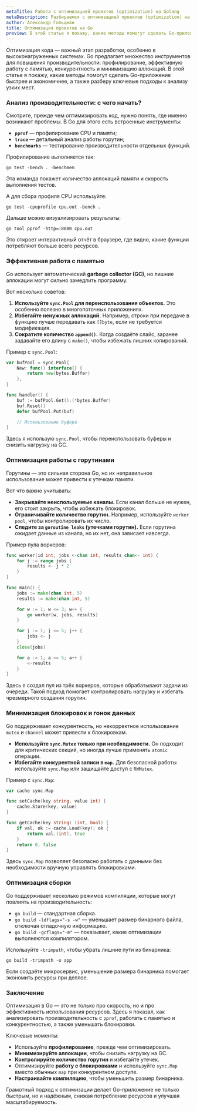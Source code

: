 ```yaml
---
metaTitle: Работа с оптимизацией проектов (optimization) на Golang
metaDescription: Разбираемся c оптимизацией проектов (optimization) на Golang
author: Александр Гольцман
title: Оптимизация проектов на Go
preview: В этой статье я покажу, какие методы помогут сделать Go-приложение быстрее и экономичнее, а также разберу ключевые подходы к анализу узких мест.
---
```


Оптимизация кода — важный этап разработки, особенно в высоконагруженных системах. Go предлагает множество инструментов для повышения производительности: профилирование, эффективную работу с памятью, конкурентность и минимизацию аллокаций. В этой статье я покажу, какие методы помогут сделать Go-приложение быстрее и экономичнее, а также разберу ключевые подходы к анализу узких мест.

### Анализ производительности: с чего начать?

Смотрите, прежде чем оптимизировать код, нужно понять, где именно возникают проблемы. В Go для этого есть встроенные инструменты:

- **`pprof`** — профилирование CPU и памяти;
- **`trace`** — детальный анализ работы горутин;
- **`benchmarks`** — тестирование производительности отдельных функций.

Профилирование выполняется так:

```
go test -bench . -benchmem
```

Эта команда покажет количество аллокаций памяти и скорость выполнения тестов.

А для сбора профиля CPU используйте:

```
go test -cpuprofile cpu.out -bench .
```

Дальше можно визуализировать результаты:

```
go tool pprof -http=:8080 cpu.out
```

Это откроет интерактивный отчёт в браузере, где видно, какие функции потребляют больше всего ресурсов.

### Эффективная работа с памятью

Go использует автоматический **garbage collector (GC)**, но лишние аллокации могут сильно замедлить программу.

Вот несколько советов:

1. **Используйте `sync.Pool` для переиспользования объектов.** Это особенно полезно в многопоточных приложениях.
2. **Избегайте ненужных аллокаций.** Например, строки при передаче в функцию лучше передавать как `[]byte`, если не требуется модификация.
3. **Сократите количество `append()`.** Когда создаёте слайс, заранее задавайте его длину с `make()`, чтобы избежать лишних копирований.

Пример с `sync.Pool`:

```go
var bufPool = sync.Pool{
    New: func() interface{} {
        return new(bytes.Buffer)
    },
}

func handler() {
    buf := bufPool.Get().(*bytes.Buffer)
    buf.Reset()
    defer bufPool.Put(buf)

    // Использование буфера
}
```

Здесь я использую `sync.Pool`, чтобы переиспользовать буферы и снизить нагрузку на GC.

### Оптимизация работы с горутинами

Горутины — это сильная сторона Go, но их неправильное использование может привести к утечкам памяти.

Вот что важно учитывать:

- **Закрывайте неиспользуемые каналы.** Если канал больше не нужен, его стоит закрыть, чтобы избежать блокировок.
- **Ограничивайте количество горутин.** Например, используйте `worker pool`, чтобы контролировать их число.
- **Следите за `goroutine leaks` (утечками горутин).** Если горутина ожидает данные из канала, но их нет, она зависает навсегда.

Пример пула воркеров:

```go
func worker(id int, jobs <-chan int, results chan<- int) {
    for j := range jobs {
        results <- j * 2
    }
}

func main() {
    jobs := make(chan int, 5)
    results := make(chan int, 5)

    for w := 1; w <= 3; w++ {
        go worker(w, jobs, results)
    }

    for j := 1; j <= 5; j++ {
        jobs <- j
    }
    close(jobs)

    for a := 1; a <= 5; a++ {
        <-results
    }
}
```

Здесь я создал пул из трёх воркеров, которые обрабатывают задачи из очереди. Такой подход помогает контролировать нагрузку и избегать чрезмерного создания горутин.

### Минимизация блокировок и гонок данных

Go поддерживает конкурентность, но некорректное использование `mutex` и `channel` может привести к блокировкам.

- **Используйте `sync.Mutex` только при необходимости.** Он подходит для критических секций, но иногда лучше применять `atomic` операции.
- **Избегайте конкурентной записи в `map`.** Для безопасной работы используйте `sync.Map` или защищайте доступ с `RWMutex`.

Пример с `sync.Map`:

```go
var cache sync.Map

func setCache(key string, value int) {
    cache.Store(key, value)
}

func getCache(key string) (int, bool) {
    if val, ok := cache.Load(key); ok {
        return val.(int), true
    }
    return 0, false
}
```

Здесь `sync.Map` позволяет безопасно работать с данными без необходимости вручную управлять блокировками.

### Оптимизация сборки

Go поддерживает несколько режимов компиляции, которые могут повлиять на производительность:

- `go build` — стандартная сборка.
- `go build -ldflags="-s -w"` — уменьшает размер бинарного файла, отключая отладочную информацию.
- `go build -gcflags="-m"` — показывает, какие оптимизации выполняются компилятором.

Используйте `-trimpath`, чтобы убрать лишние пути из бинарника:

```
go build -trimpath -o app
```

Если создаёте микросервис, уменьшение размера бинарника помогает экономить ресурсы при деплое.

### Заключение

Оптимизация в Go — это не только про скорость, но и про эффективность использования ресурсов. Здесь я показал, как анализировать производительность с `pprof`, работать с памятью и конкурентностью, а также уменьшать блокировки.

Ключевые моменты:

- Используйте **профилирование**, прежде чем оптимизировать.
- **Минимизируйте аллокации**, чтобы снизить нагрузку на GC.
- **Контролируйте количество горутин** и избегайте утечек.
- Оптимизируйте **работу с блокировками** и используйте `sync.Map` вместо обычных `map` при конкурентном доступе.
- **Настраивайте компиляцию**, чтобы уменьшить размер бинарника.

Грамотный подход к оптимизации делает Go-приложение не только быстрым, но и надёжным, снижая потребление ресурсов и улучшая масштабируемость.
